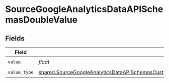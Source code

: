 # SourceGoogleAnalyticsDataAPISchemasDoubleValue


## Fields

| Field                                                                                                                                                                                                                        | Type                                                                                                                                                                                                                         | Required                                                                                                                                                                                                                     | Description                                                                                                                                                                                                                  |
| ---------------------------------------------------------------------------------------------------------------------------------------------------------------------------------------------------------------------------- | ---------------------------------------------------------------------------------------------------------------------------------------------------------------------------------------------------------------------------- | ---------------------------------------------------------------------------------------------------------------------------------------------------------------------------------------------------------------------------- | ---------------------------------------------------------------------------------------------------------------------------------------------------------------------------------------------------------------------------- |
| `value`                                                                                                                                                                                                                      | *float*                                                                                                                                                                                                                      | :heavy_check_mark:                                                                                                                                                                                                           | N/A                                                                                                                                                                                                                          |
| `value_type`                                                                                                                                                                                                                 | [shared.SourceGoogleAnalyticsDataAPISchemasCustomReportsArrayDimensionFilterDimensionsFilterValueType](../../models/shared/sourcegoogleanalyticsdataapischemascustomreportsarraydimensionfilterdimensionsfiltervaluetype.md) | :heavy_check_mark:                                                                                                                                                                                                           | N/A                                                                                                                                                                                                                          |